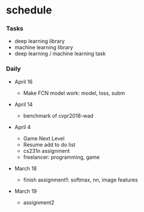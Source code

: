 # schedule

### Tasks
- deep learning library
- machine learning library
- deep learning / machine learning task

### Daily
- April 16
  - Make FCN model work: model, loss, subm
- April 14
  - benchmark of cvpr2018-wad
 
- April 4
  - Game Next Level
  - Resume add to do list
  - cs231n assignment
  - freelancer: programming, game
- March 18
  - finish assignment1: softmax, nn, image features
- March 19
  - assignment2
